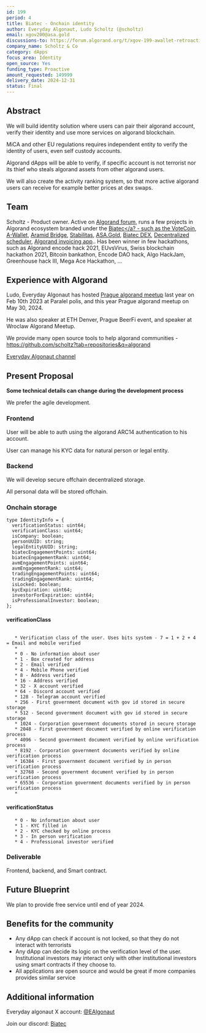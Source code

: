 ```yaml
---
id: 199
period: 4
title: Biatec - Onchain identity
author: Everyday Algonaut, Ludo Scholtz (@scholtz)
email: xgov200@asa.gold
discussions-to: https://forum.algorand.org/t/xgov-199-awallet-retroactive/11866
company_name: Scholtz & Co
category: dApps
focus_area: Identity
open_source: Yes
funding_type: Proactive
amount_requested: 149999
delivery_date: 2024-12-31
status: Final
---
```


## Abstract

We will build identity solution where users can pair their algorand account, verify their identity and use more services on algorand blockchain.

MiCA and other EU regulations requires independent entity to verify the identity of users, even self custody accounts. 

Algorand dApps will be able to verify, if specific account is not terrorist nor its thief who steals algorand assets from other algorand users.

We will also create the activity ranking system, so that more active algorand users can receive for example better prices at dex swaps.

## Team

Scholtz - Product owner. Active on <a href="https://forum.algorand.org/u/scholtz/summary">Algorand forum</a>, runs a few projects in Algorand ecosystem branded under the <a href="https://www.biatec.io">Biatec</a? - such as the <a href="https://www.vote-coin.com">VoteCoin</a>, <a href="https://www.a-wallet.net">A-Wallet</a>, <a href="https://aramid.finance">Aramid Bridge</a>, <a href="https://stabilitas.finance">Stabilitas</a>, <a href="https://www.asa.gold">ASA.Gold</a>, <a href="https://dex.biatec.io">Biatec DEX</a>, <a href="https://scheduler.biatec.io">Decentralized scheduler</a>, <a href="https://accounting.biatec.io">Algorand invoicing app</a>.. Has been winner in few hackathons, such as Algorand encode hack 2021, EUvsVirus, Swiss blockchain hackathon 2021, Bitcoin bankathon, Encode DAO hack, Algo HackJam, Greenhouse hack III, Mega Ace Hackathon, ...

## Experience with Algorand

Ludo, Everyday Algonaut has hosted <a href="https://ipfs.algonode.xyz/ipfs/bafkreiaj4rlaca657ldkpmdrhncr5u37f4wlx26mynci4gztzy3ym3ecfq">Prague algorand meetup</a> last year on Feb 10th 2023 at Paralel polis, and this year Prague algorand meetup on May 30, 2024. 

He was also speaker at ETH Denver, Prague BeerFi event, and speaker at Wroclaw Algorand Meetup.

We provide many open source tools to help algorand communities - https://github.com/scholtz?tab=repositories&q=algorand

<a href="https://youtube.com/@EverydayAlgonaut">Everyday Algonaut channel</a>

## Present Proposal

**Some technical details can change during the development process**

We prefer the agile development.

### Frontend

User will be able to auth using the algorand ARC14 authentication to his account.

User can manage his KYC data for natural person or legal entity.

### Backend

We will develop secure offchain decentralized storage.

All personal data will be stored offchain.

### Onchain storage

```
type IdentityInfo = {
  verificationStatus: uint64;
  verificationClass: uint64;
  isCompany: boolean;
  personUUID: string;
  legalEntityUUID: string;
  biatecEngagementPoints: uint64;
  biatecEngagementRank: uint64;
  avmEngagementPoints: uint64;
  avmEngagementRank: uint64;
  tradingEngagementPoints: uint64;
  tradingEngagementRank: uint64;
  isLocked: boolean;
  kycExpiration: uint64;
  investorForExpiration: uint64;
  isProfessionalInvestor: boolean;
};
```

#### verificationClass
```

   * Verification class of the user. Uses bits system - 7 = 1 + 2 + 4 = Email and mobile verified
   *
   * 0 - No information about user
   * 1 - Box created for address
   * 2 - Email verified
   * 4 - Mobile Phone verified
   * 8 - Address verified
   * 16 - Address verified
   * 32 - X account verified
   * 64 - Discord account verified
   * 128 - Telegram account verified
   * 256 - First government document with gov id stored in secure storage
   * 512 - Second government document with gov id stored in secure storage
   * 1024 - Corporation government documents stored in secure storage
   * 2048 - First government document verified by online verification process
   * 4096 - Second government document verified by online verification process
   * 8192 - Corporation government documents verified by online verification process
   * 16384 - First government document verified by in person verification process
   * 32768 - Second government document verified by in person verification process
   * 65536 - Corporation government documents verified by in person verification process
   *
```

#### verificationStatus
```
   * 0 - No information about user
   * 1 - KYC filled in
   * 2 - KYC checked by online process
   * 3 - In person verification
   * 4 - Professional investor verified
```

### Deliverable

Frontend, backend, and Smart contract.

## Future Blueprint

We plan to provide free service until end of year 2024.

## Benefits for the community

- Any dApp can check if account is not locked, so that they do not interact with terrorists
- Any dApp can decide its logic on the verification level of the user. Institutional investors may interact only with other institutional investors using smart contracts if they choose to.
- All applications are open source and would be great if more companies provides similar service

## Additional information

Everyday algonaut X account: <a href="https://twitter.com/EAlgonaut">@EAlgonaut</a>

Join our discord: <a href="https://discord.gg/4ahhYpPnWq">Biatec</a>
